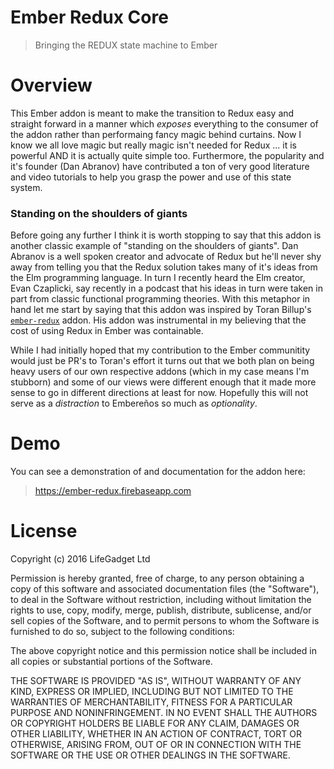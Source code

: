 # Ember Redux Core
> Bringing the REDUX state machine to Ember


# Overview

This Ember addon is meant to make the transition to Redux easy and straight forward in a manner which _exposes_ everything to the consumer of the addon rather than performaing fancy magic behind curtains. Now I know we all love magic but really magic isn't needed for Redux ... it is powerful AND it is actually quite simple too. Furthermore, the popularity and it's founder (Dan Abranov) have contributed a ton of very good literature and video tutorials to help you grasp the power and use of this state system.

### Standing on the shoulders of giants

Before going any further I think it is worth stopping to say that this addon is another classic example of "standing on the shoulders of giants". Dan Abranov is a well spoken creator and advocate of Redux but he'll never shy away from telling you that the Redux solution takes many of it's ideas from the Elm programming language. In turn I recently heard the Elm creator, Evan Czaplicki, say recently in a podcast that his ideas in turn were taken in part from classic functional programming theories. With this metaphor in hand let me start by saying that this addon was inspired by Toran Billup's [`ember-redux`](http://www.ember-redux.com/) addon. His addon was instrumental in my believing that the cost of using Redux in Ember was containable.

While I had initially hoped that my contribution to the Ember communitity would just be PR's to Toran's effort it turns out that we both plan on being heavy users of our own respective addons (which in my case means I'm stubborn) and some of our views were different enough that it made more sense to go in different directions at least for now. Hopefully this will not serve as a _distraction_ to Embereños so much as _optionality_.

# Demo

You can see a demonstration of and documentation for the addon here:

> https://ember-redux.firebaseapp.com


# License

Copyright (c) 2016 LifeGadget Ltd

Permission is hereby granted, free of charge, to any person obtaining a copy of
this software and associated documentation files (the "Software"), to deal in
the Software without restriction, including without limitation the rights to
use, copy, modify, merge, publish, distribute, sublicense, and/or sell copies
of the Software, and to permit persons to whom the Software is furnished to do
so, subject to the following conditions:

The above copyright notice and this permission notice shall be included in all
copies or substantial portions of the Software.

THE SOFTWARE IS PROVIDED "AS IS", WITHOUT WARRANTY OF ANY KIND, EXPRESS OR
IMPLIED, INCLUDING BUT NOT LIMITED TO THE WARRANTIES OF MERCHANTABILITY,
FITNESS FOR A PARTICULAR PURPOSE AND NONINFRINGEMENT. IN NO EVENT SHALL THE
AUTHORS OR COPYRIGHT HOLDERS BE LIABLE FOR ANY CLAIM, DAMAGES OR OTHER
LIABILITY, WHETHER IN AN ACTION OF CONTRACT, TORT OR OTHERWISE, ARISING FROM,
OUT OF OR IN CONNECTION WITH THE SOFTWARE OR THE USE OR OTHER DEALINGS IN THE
SOFTWARE.
